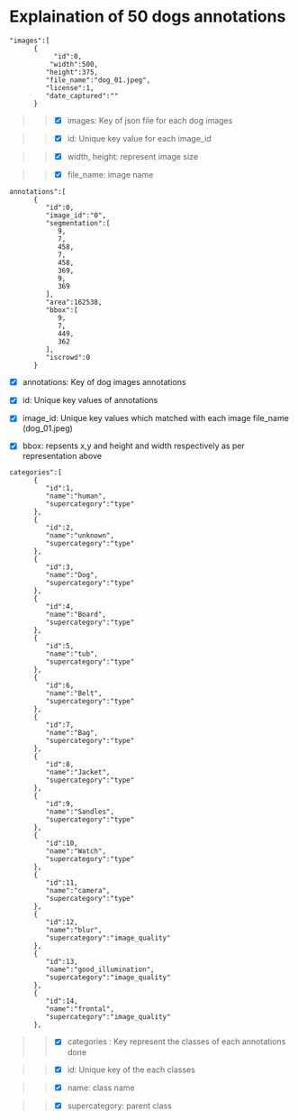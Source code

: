 # Explaination of 50 dogs annotations
```
"images":[
      {
           "id":0,
          "width":500,
         "height":375,
         "file_name":"dog_01.jpeg",
         "license":1,
         "date_captured":""
      } 
 ```
>> - [x]  images: Key of json file for each dog images

>> - [x] id: Unique key value for each image_id

>> - [x] width, height: represent image size

>> - [x] file_name: image name 

```
annotations":[
      {
         "id":0,
         "image_id":"0",
         "segmentation":[
            9,
            7,
            458,
            7,
            458,
            369,
            9,
            369
         ],
         "area":162538,
         "bbox":[
            9,
            7,
            449,
            362
         ],
         "iscrowd":0
      }
```
- [x] annotations: Key of dog images annotations

- [x] id: Unique key values of annotations

- [x] image_id: Unique key values which matched with each image file_name  (dog_01.jpeg)

- [x] bbox: repsents x,y and height and width respectively as per representation above
	 
```
categories":[
      {
         "id":1,
         "name":"human",
         "supercategory":"type"
      },
      {
         "id":2,
         "name":"unknown",
         "supercategory":"type"
      },
      {
         "id":3,
         "name":"Dog",
         "supercategory":"type"
      },
      {
         "id":4,
         "name":"Board",
         "supercategory":"type"
      },
      {
         "id":5,
         "name":"tub",
         "supercategory":"type"
      },
      {
         "id":6,
         "name":"Belt",
         "supercategory":"type"
      },
      {
         "id":7,
         "name":"Bag",
         "supercategory":"type"
      },
      {
         "id":8,
         "name":"Jacket",
         "supercategory":"type"
      },
      {
         "id":9,
         "name":"Sandles",
         "supercategory":"type"
      },
      {
         "id":10,
         "name":"Watch",
         "supercategory":"type"
      },
      {
         "id":11,
         "name":"camera",
         "supercategory":"type"
      },
      {
         "id":12,
         "name":"blur",
         "supercategory":"image_quality"
      },
      {
         "id":13,
         "name":"good_illumination",
         "supercategory":"image_quality"
      },
      {
         "id":14,
         "name":"frontal",
         "supercategory":"image_quality"
      },
```	
>> - [x] categories : Key represent the classes of each annotations done

>> - [x] id: Unique key of the each classes

>> - [x] name: class name

>> - [x] supercategory: parent class	
